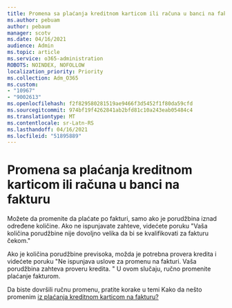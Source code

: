 ```yaml
---
title: Promena sa plaćanja kreditnom karticom ili računa u banci na fakturu
ms.author: pebuam
author: pebaum
manager: scotv
ms.date: 04/16/2021
audience: Admin
ms.topic: article
ms.service: o365-administration
ROBOTS: NOINDEX, NOFOLLOW
localization_priority: Priority
ms.collection: Adm_O365
ms.custom:
- "10967"
- "9002613"
ms.openlocfilehash: f2f829580281519ae9466f3d5452f1f80da59cfd
ms.sourcegitcommit: 974bf19f4262841ab2bfd81c10a243eab05484c4
ms.translationtype: MT
ms.contentlocale: sr-Latn-RS
ms.lasthandoff: 04/16/2021
ms.locfileid: "51895889"
---
```

# <a name="change-from-credit-card-or-bank-account-payments-to-invoice"></a>Promena sa plaćanja kreditnom karticom ili računa u banci na fakturu

Možete da promenite da plaćate po fakturi, samo ako je porudžbina iznad određene količine. Ako ne ispunjavate zahteve, videćete poruku "Vaša količina porudžbine nije dovoljno velika da bi se kvalifikovati za fakturu čekom." 

Ako je količina porudžbine previsoka, možda je potrebna provera kredita i videćete poruku "Ne ispunjava uslove za promenu na fakturi. Vaša porudžbina zahteva proveru kredita. " U ovom slučaju, ručno promenite plaćanje fakturom. 

Da biste dovršili ručnu promenu, pratite korake u temi Kako da nešto promenim [iz plaćanja kreditnom karticom na fakturu?](https://docs.microsoft.com/alchemyinsights/how-do-i-change-from-credit-card-payments-to-invoice)